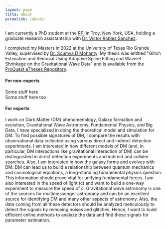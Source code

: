 ```yaml
---
layout: page
title: About
permalink: /about/
---
```


I am currently a PhD student at the [RPI](https://www.rpi.edu/) in Troy, New York, USA, holding a graduate research assistantship with [Dr. Victor Robles Sanchez](https://sites.google.com/yale.edu/vrobles/home).

I completed my Masters in 2022 at the University of Texas Rio Grande Valley, supervised by [Dr. Soumya D Mohanty](https://scholar.google.com/citations?user=C2xWWFsAAAAJ&hl=en). My thesis was entitled "Glitch Estimation and Removal Using Adaptive Spline Fitting and Wavelet Shrinkage on the Gravitational Wave Data" and is available from the [ProQuest eTheses Repository](https://www.proquest.com/docview/2801919094?pq-origsite=gscholar&fromopenview=true&sourcetype=Dissertations%20&%20Theses).

#### For non-experts


<div class="col-md-6">
Some stuff here
</div>
<div class="col-md-6">
Some stuff here too
</div>

#### For experts

I work on Dark Matter (DM) phenomenology, Galaxy formation and evolution, Gravitational Wave Astronomy, Fundamental Physics, and Big Data. I have specialized in doing the theoretical model and simulation for DM. To find possible signatures of DM, I compare the results with observational data collected using various direct and indirect detection experiments. I am interested in how different models of DM (and, in particular, DM interactions like gravitational interaction of DM) can be distinguished in direct detection experiments and indirect and collider searches. Also, I am interested in how the galaxy forms and evolves with DM. DM can lead us to build a relationship between quantum mechanics and cosmological equations, a long-standing fundamental physics question. This information should prove vital for unifying fundamental forces. I am also interested in the speed of light (c) and want to build a one-way experiment to measure the speed of c. Gravitational wave astronomy is one of the sources for multimessenger astronomy and can be an excellent source for identifying DM and many other aspects of astronomy. Also, the data coming from all these detectors should be analyzed meticulously to detect the signals by removing noises and glitches. Hence, I want to build efficient online methods to analyze the data and find these signals for parameter estimation.
